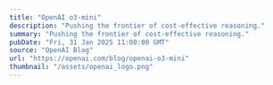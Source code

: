 ```yaml
---
title: "OpenAI o3-mini"
description: "Pushing the frontier of cost-effective reasoning."
summary: "Pushing the frontier of cost-effective reasoning."
pubDate: "Fri, 31 Jan 2025 11:00:00 GMT"
source: "OpenAI Blog"
url: "https://openai.com/blog/openai-o3-mini"
thumbnail: "/assets/openai_logo.png"
---
```


